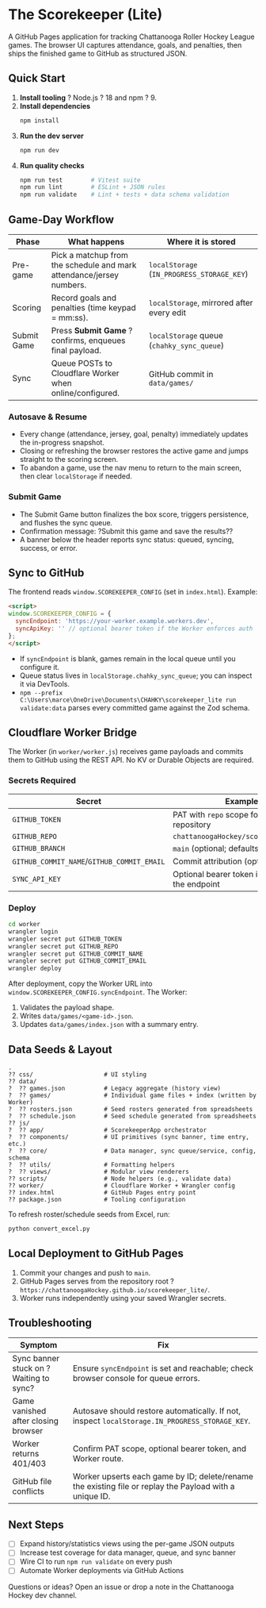# The Scorekeeper (Lite)

A GitHub Pages application for tracking Chattanooga Roller Hockey League games. The browser UI captures attendance, goals, and penalties, then ships the finished game to GitHub as structured JSON.

## Quick Start

1. **Install tooling** ? Node.js ? 18 and npm ? 9.
2. **Install dependencies**
   ```bash
   npm install
   ```
3. **Run the dev server**
   ```bash
   npm run dev
   ```
4. **Run quality checks**
   ```bash
   npm run test        # Vitest suite
   npm run lint        # ESLint + JSON rules
   npm run validate    # Lint + tests + data schema validation
   ```

## Game-Day Workflow

| Phase | What happens | Where it is stored |
| --- | --- | --- |
| Pre-game | Pick a matchup from the schedule and mark attendance/jersey numbers. | `localStorage` (`IN_PROGRESS_STORAGE_KEY`) |
| Scoring | Record goals and penalties (time keypad = mm:ss). | `localStorage`, mirrored after every edit |
| Submit Game | Press **Submit Game** ? confirms, enqueues final payload. | `localStorage` queue (`chahky_sync_queue`) |
| Sync | Queue POSTs to Cloudflare Worker when online/configured. | GitHub commit in `data/games/` |

### Autosave & Resume
- Every change (attendance, jersey, goal, penalty) immediately updates the in-progress snapshot.
- Closing or refreshing the browser restores the active game and jumps straight to the scoring screen.
- To abandon a game, use the nav menu to return to the main screen, then clear `localStorage` if needed.

### Submit Game
- The Submit Game button finalizes the box score, triggers persistence, and flushes the sync queue.
- Confirmation message: ?Submit this game and save the results??
- A banner below the header reports sync status: queued, syncing, success, or error.

## Sync to GitHub

The frontend reads `window.SCOREKEEPER_CONFIG` (set in `index.html`). Example:

```html
<script>
window.SCOREKEEPER_CONFIG = {
  syncEndpoint: 'https://your-worker.example.workers.dev',
  syncApiKey: '' // optional bearer token if the Worker enforces auth
};
</script>
```

- If `syncEndpoint` is blank, games remain in the local queue until you configure it.
- Queue status lives in `localStorage.chahky_sync_queue`; you can inspect it via DevTools.
- `npm --prefix C:\Users\marce\OneDrive\Documents\CHAHKY\scorekeeper_lite run validate:data` parses every committed game against the Zod schema.

## Cloudflare Worker Bridge

The Worker (in `worker/worker.js`) receives game payloads and commits them to GitHub using the REST API. No KV or Durable Objects are required.

### Secrets Required

| Secret | Example |
| --- | --- |
| `GITHUB_TOKEN` | PAT with `repo` scope for the target repository |
| `GITHUB_REPO` | `chattanoogaHockey/scorekeeper_lite` |
| `GITHUB_BRANCH` | `main` (optional; defaults to `main`) |
| `GITHUB_COMMIT_NAME`/`GITHUB_COMMIT_EMAIL` | Commit attribution (optional) |
| `SYNC_API_KEY` | Optional bearer token if you protect the endpoint |

### Deploy

```bash
cd worker
wrangler login
wrangler secret put GITHUB_TOKEN
wrangler secret put GITHUB_REPO
wrangler secret put GITHUB_COMMIT_NAME
wrangler secret put GITHUB_COMMIT_EMAIL
wrangler deploy
```

After deployment, copy the Worker URL into `window.SCOREKEEPER_CONFIG.syncEndpoint`. The Worker:

1. Validates the payload shape.
2. Writes `data/games/<game-id>.json`.
3. Updates `data/games/index.json` with a summary entry.

## Data Seeds & Layout

```text
.
?? css/                    # UI styling
?? data/
?  ?? games.json           # Legacy aggregate (history view)
?  ?? games/               # Individual game files + index (written by Worker)
?  ?? rosters.json         # Seed rosters generated from spreadsheets
?  ?? schedule.json        # Seed schedule generated from spreadsheets
?? js/
?  ?? app/                 # ScorekeeperApp orchestrator
?  ?? components/          # UI primitives (sync banner, time entry, etc.)
?  ?? core/                # Data manager, sync queue/service, config, schema
?  ?? utils/               # Formatting helpers
?  ?? views/               # Modular view renderers
?? scripts/                # Node helpers (e.g., validate data)
?? worker/                 # Cloudflare Worker + Wrangler config
?? index.html              # GitHub Pages entry point
?? package.json            # Tooling configuration
```

To refresh roster/schedule seeds from Excel, run:

```bash
python convert_excel.py
```

## Local Deployment to GitHub Pages

1. Commit your changes and push to `main`.
2. GitHub Pages serves from the repository root ? `https://chattanoogaHockey.github.io/scorekeeper_lite/`.
3. Worker runs independently using your saved Wrangler secrets.

## Troubleshooting

| Symptom | Fix |
| --- | --- |
| Sync banner stuck on ?Waiting to sync? | Ensure `syncEndpoint` is set and reachable; check browser console for queue errors. |
| Game vanished after closing browser | Autosave should restore automatically. If not, inspect `localStorage.IN_PROGRESS_STORAGE_KEY`. |
| Worker returns 401/403 | Confirm PAT scope, optional bearer token, and Worker route. |
| GitHub file conflicts | Worker upserts each game by ID; delete/rename the existing file or replay the Payload with a unique ID. |

## Next Steps

- [ ] Expand history/statistics views using the per-game JSON outputs
- [ ] Increase test coverage for data manager, queue, and sync banner
- [ ] Wire CI to run `npm run validate` on every push
- [ ] Automate Worker deployments via GitHub Actions

Questions or ideas? Open an issue or drop a note in the Chattanooga Hockey dev channel.
